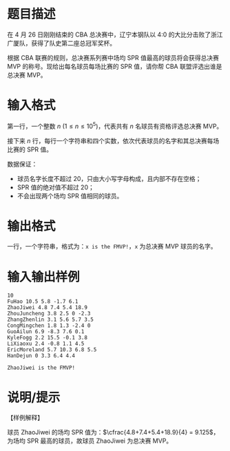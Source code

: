 # 题目描述

在 4 月 26 日刚刚结束的 CBA 总决赛中，辽宁本钢队以 4:0 的大比分击败了浙江广厦队，获得了队史第二座总冠军奖杯。

根据 CBA 联赛的规则，总决赛系列赛中场均 SPR 值最高的球员将会获得总决赛 MVP 的称号。现给出每名球员每场比赛的 SPR 值，请你帮 CBA 联盟评选出谁是总决赛 MVP。

# 输入格式

第一行，一个整数 $n~(1 \leq n \leq {10}^5)$，代表共有 $n$ 名球员有资格评选总决赛 MVP。

接下来 $n$ 行，每行一个字符串和四个实数，依次代表球员的名字和其总决赛每场比赛的 SPR 值。

数据保证：

* 球员名字长度不超过 $20$，只由大小写字母构成，且内部不存在空格；
* SPR 值的绝对值不超过 $20$；
* 不会出现两个场均 SPR 值相同的球员。

# 输出格式

一行，一个字符串，格式为：`x is the FMVP!`，`x` 为总决赛 MVP 球员的名字。

# 输入输出样例

```input1
10
FuHao 10.5 5.8 -1.7 6.1
ZhaoJiwei 4.8 7.4 5.4 18.9
ZhouJuncheng 3.8 2.5 0 -2.3
ZhangZhenlin 3.1 5.6 5.7 3.5
CongMingchen 1.8 1.3 -2.4 0
GuoAilun 6.9 -8.3 7.6 0.1
KyleFogg 2.2 15.5 -0.1 3.8
LiXiaoxu 2.4 -0.8 1.1 4.5
EricMoreland 5.7 10.3 6.8 5.5
HanDejun 0 3.3 6.4 4.4
```

```output1
ZhaoJiwei is the FMVP!
```

# 说明/提示

【样例解释】

球员 ZhaoJiwei 的场均 SPR 值为：$\cfrac{4.8+7.4+5.4+18.9}{4} = 9.125$，为场均 SPR 最高的球员，故球员 ZhaoJiwei 为总决赛 MVP。
